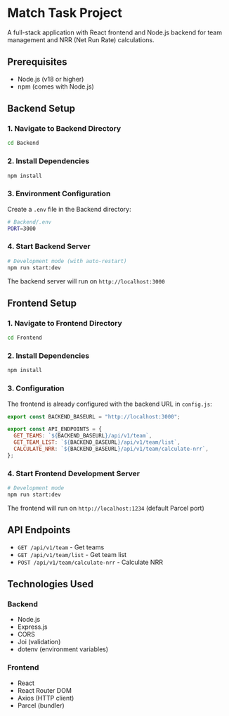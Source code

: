 # Match Task Project

A full-stack application with React frontend and Node.js backend for team management and NRR (Net Run Rate) calculations.

## Prerequisites

- Node.js (v18 or higher)
- npm (comes with Node.js)

## Backend Setup

### 1. Navigate to Backend Directory

```bash
cd Backend
```

### 2. Install Dependencies

```bash
npm install
```

### 3. Environment Configuration

Create a `.env` file in the Backend directory:

```bash
# Backend/.env
PORT=3000
```

### 4. Start Backend Server

```bash
# Development mode (with auto-restart)
npm run start:dev
```

The backend server will run on `http://localhost:3000`

## Frontend Setup

### 1. Navigate to Frontend Directory

```bash
cd Frontend
```

### 2. Install Dependencies

```bash
npm install
```

### 3. Configuration

The frontend is already configured with the backend URL in `config.js`:

```javascript
export const BACKEND_BASEURL = "http://localhost:3000";

export const API_ENDPOINTS = {
  GET_TEAMS: `${BACKEND_BASEURL}/api/v1/team`,
  GET_TEAM_LIST: `${BACKEND_BASEURL}/api/v1/team/list`,
  CALCULATE_NRR: `${BACKEND_BASEURL}/api/v1/team/calculate-nrr`,
};
```

### 4. Start Frontend Development Server

```bash
# Development mode
npm run start:dev
```

The frontend will run on `http://localhost:1234` (default Parcel port)

## API Endpoints

- `GET /api/v1/team` - Get teams
- `GET /api/v1/team/list` - Get team list
- `POST /api/v1/team/calculate-nrr` - Calculate NRR

## Technologies Used

### Backend

- Node.js
- Express.js
- CORS
- Joi (validation)
- dotenv (environment variables)

### Frontend

- React
- React Router DOM
- Axios (HTTP client)
- Parcel (bundler)
